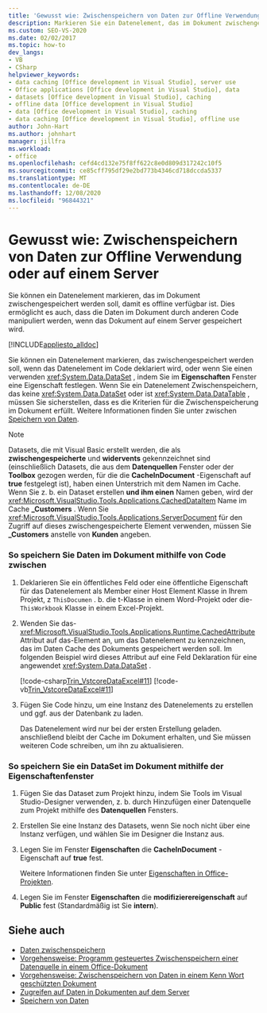 ```yaml
---
title: 'Gewusst wie: Zwischenspeichern von Daten zur Offline Verwendung oder auf einem Server'
description: Markieren Sie ein Datenelement, das im Dokument zwischengespeichert werden soll, damit es offline verfügbar ist. Dies ermöglicht es, dass die Daten im Dokument durch anderen Code bearbeitet werden können.
ms.custom: SEO-VS-2020
ms.date: 02/02/2017
ms.topic: how-to
dev_langs:
- VB
- CSharp
helpviewer_keywords:
- data caching [Office development in Visual Studio], server use
- Office applications [Office development in Visual Studio], data
- datasets [Office development in Visual Studio], caching
- offline data [Office development in Visual Studio]
- data [Office development in Visual Studio], caching
- data caching [Office development in Visual Studio], offline use
author: John-Hart
ms.author: johnhart
manager: jillfra
ms.workload:
- office
ms.openlocfilehash: cefd4cd132e75f8ff622c8e0d809d317242c10f5
ms.sourcegitcommit: ce85cff795df29e2bd773b4346cd718dccda5337
ms.translationtype: MT
ms.contentlocale: de-DE
ms.lasthandoff: 12/08/2020
ms.locfileid: "96844321"
---
```

# <a name="how-to-cache-data-for-use-offline-or-on-a-server"></a>Gewusst wie: Zwischenspeichern von Daten zur Offline Verwendung oder auf einem Server
  Sie können ein Datenelement markieren, das im Dokument zwischengespeichert werden soll, damit es offline verfügbar ist. Dies ermöglicht es auch, dass die Daten im Dokument durch anderen Code manipuliert werden, wenn das Dokument auf einem Server gespeichert wird.

 [!INCLUDE[appliesto_alldoc](../vsto/includes/appliesto-alldoc-md.md)]

 Sie können ein Datenelement markieren, das zwischengespeichert werden soll, wenn das Datenelement im Code deklariert wird, oder wenn Sie einen verwenden <xref:System.Data.DataSet> , indem Sie im **Eigenschaften** Fenster eine Eigenschaft festlegen. Wenn Sie ein Datenelement Zwischenspeichern, das keine <xref:System.Data.DataSet> oder ist <xref:System.Data.DataTable> , müssen Sie sicherstellen, dass es die Kriterien für die Zwischenspeicherung im Dokument erfüllt. Weitere Informationen finden Sie unter zwischen [Speichern von Daten](../vsto/caching-data.md).

> [!NOTE]
> Datasets, die mit Visual Basic erstellt werden, die als **zwischengespeicherte** und **widervents** gekennzeichnet sind (einschließlich Datasets, die aus dem **Datenquellen** Fenster oder der **Toolbox** gezogen werden, für die die **CacheInDocument** -Eigenschaft auf **true** festgelegt ist), haben einen Unterstrich mit dem Namen im Cache. Wenn Sie z. b. ein Dataset erstellen **und ihm einen** Namen geben, wird der <xref:Microsoft.VisualStudio.Tools.Applications.CachedDataItem> Name im Cache **_Customers** . Wenn Sie <xref:Microsoft.VisualStudio.Tools.Applications.ServerDocument> für den Zugriff auf dieses zwischengespeicherte Element verwenden, müssen Sie **_Customers** anstelle von **Kunden** angeben.

### <a name="to-cache-data-in-the-document-using-code"></a>So speichern Sie Daten im Dokument mithilfe von Code zwischen

1. Deklarieren Sie ein öffentliches Feld oder eine öffentliche Eigenschaft für das Datenelement als Member einer Host Element Klasse in Ihrem Projekt, z `ThisDocumen` . b. die t-Klasse in einem Word-Projekt oder die- `ThisWorkbook` Klasse in einem Excel-Projekt.

2. Wenden Sie das- <xref:Microsoft.VisualStudio.Tools.Applications.Runtime.CachedAttribute> Attribut auf das-Element an, um das Datenelement zu kennzeichnen, das im Daten Cache des Dokuments gespeichert werden soll. Im folgenden Beispiel wird dieses Attribut auf eine Feld Deklaration für eine angewendet <xref:System.Data.DataSet> .

     [!code-csharp[Trin_VstcoreDataExcel#11](../vsto/codesnippet/CSharp/Trin_VstcoreDataExcelCS/Sheet1.cs#11)]
     [!code-vb[Trin_VstcoreDataExcel#11](../vsto/codesnippet/VisualBasic/Trin_VstcoreDataExcelVB/Sheet1.vb#11)]

3. Fügen Sie Code hinzu, um eine Instanz des Datenelements zu erstellen und ggf. aus der Datenbank zu laden.

     Das Datenelement wird nur bei der ersten Erstellung geladen. anschließend bleibt der Cache im Dokument erhalten, und Sie müssen weiteren Code schreiben, um ihn zu aktualisieren.

### <a name="to-cache-a-dataset-in-the-document-by-using-the-properties-window"></a>So speichern Sie ein DataSet im Dokument mithilfe der Eigenschaftenfenster

1. Fügen Sie das Dataset zum Projekt hinzu, indem Sie Tools im Visual Studio-Designer verwenden, z. b. durch Hinzufügen einer Datenquelle zum Projekt mithilfe des **Datenquellen** Fensters.

2. Erstellen Sie eine Instanz des Datasets, wenn Sie noch nicht über eine Instanz verfügen, und wählen Sie im Designer die Instanz aus.

3. Legen Sie im Fenster **Eigenschaften** die **CacheInDocument** -Eigenschaft auf **true** fest.

     Weitere Informationen finden Sie unter [Eigenschaften in Office-Projekten](../vsto/properties-in-office-projects.md).

4. Legen Sie im Fenster **Eigenschaften** die **modifizierereigenschaft** auf **Public** fest (Standardmäßig ist Sie **intern**).

## <a name="see-also"></a>Siehe auch
- [Daten zwischenspeichern](../vsto/caching-data.md)
- [Vorgehensweise: Programm gesteuertes Zwischenspeichern einer Datenquelle in einem Office-Dokument](../vsto/how-to-programmatically-cache-a-data-source-in-an-office-document.md)
- [Vorgehensweise: Zwischenspeichern von Daten in einem Kenn Wort geschützten Dokument](../vsto/how-to-cache-data-in-a-password-protected-document.md)
- [Zugreifen auf Daten in Dokumenten auf dem Server](../vsto/accessing-data-in-documents-on-the-server.md)
- [Speichern von Daten](../data-tools/save-data-back-to-the-database.md)
